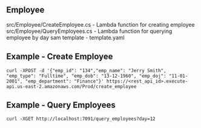 Employee
--------

src/Employee/CreateEmployee.cs - Lambda function for creating employee
src/Employee/QueryEmployees.cs - Lambda function for querying employee by day 
sam template - template.yaml

Example - Create Employee
-------------------------
`curl -XPOST -d '{"emp_id": "134","emp_name": "Jerry Smith", "emp_type": "Fulltime", "emp_dob": "13-12-1960", "emp_doj": "11-01-2001", "emp_department": "Finance"}' https://<rest_api_id>.execute-api.us-east-2.amazonaws.com/Prod/create_employee`


Example - Query Employees
-------------------------
`curl -XGET http://localhost:7091/query_employees?day=12`